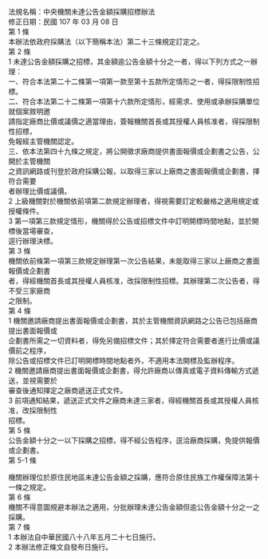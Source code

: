 法規名稱：中央機關未達公告金額採購招標辦法  
修正日期：民國 107 年 03 月 08 日  
第 1 條  
本辦法依政府採購法（以下簡稱本法）第二十三條規定訂定之。  
第 2 條  
1 未達公告金額採購之招標，其金額逾公告金額十分之一者，得以下列方式之一辦理：  
一、符合本法第二十二條第一項第一款至第十五款所定情形之一者，得採限制性招標。  
二、符合本法第二十二條第一項第十六款所定情形，經需求、使用或承辦採購單位就個案敘明邀  
請指定廠商比價或議價之適當理由，簽報機關首長或其授權人員核准者，得採限制性招標，  
免報經主管機關認定。  
三、依本法第四十九條之規定，將公開徵求廠商提供書面報價或企劃書之公告，公開於主管機關  
之資訊網路或刊登於政府採購公報，以取得三家以上廠商之書面報價或企劃書，擇符合需要  
者辦理比價或議價。  
2 上級機關對於機關依前項第二款規定辦理者，得視需要訂定較嚴格之適用規定或授權條件。  
3 第一項第三款規定情形，機關得於公告或招標文件中訂明開標時間地點，並於開標後當場審查，  
逕行辦理決標。  
第 3 條  
機關依前條第一項第三款規定辦理第一次公告結果，未能取得三家以上廠商之書面報價或企劃書  
者，得經機關首長或其授權人員核准，改採限制性招標。其辦理第二次公告者，得不受三家廠商  
之限制。  
第 4 條  
1 機關邀請廠商提出書面報價或企劃書，其於主管機關資訊網路之公告已包括廠商提出書面報價或  
企劃書所需之一切資料者，得免另備招標文件；其於擇定符合需要者進行比價或議價前之程序，  
除公告或招標文件已訂明開標時間地點者外，不適用本法開標及監辦程序。  
2 機關邀請廠商提出書面報價或企劃書，得允許廠商以傳真或電子資料傳輸方式遞送，並視需要於  
審查後通知擇定之廠商遞送正式文件。  
3 前項通知結果，遞送正式文件之廠商未達三家者，得經機關首長或其授權人員核准，改採限制性  
招標。  
第 5 條  
公告金額十分之一以下採購之招標，得不經公告程序，逕洽廠商採購，免提供報價或企劃書。  
第 5-1 條  


機關辦理位於原住民地區未達公告金額之採購，應符合原住民族工作權保障法第十一條之規定。  
第 6 條  
機關不得意圖規避本辦法之適用，分批辦理未達公告金額但逾公告金額十分之一之採購。  
第 7 條  
1 本辦法自中華民國八十八年五月二十七日施行。  
2 本辦法修正條文自發布日施行。  


